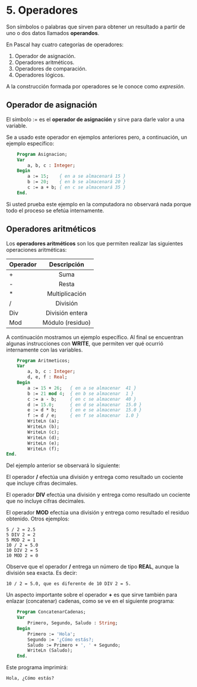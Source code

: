 # 5. Operadores

Son símbolos o palabras que sirven para obtener un resultado a partir de uno o dos datos llamados **operandos**.

En Pascal hay cuatro categorías de operadores:

1. Operador de asignación.
2. Operadores aritméticos.
3. Operadores de comparación.
4. Operadores lógicos.

A la construcción formada por operadores se le conoce como *expresión*.

## Operador de asignación

El símbolo := es el **operador de asignación** y sirve para darle valor a una variable.

Se a usado este operador en ejemplos anteriores pero, a continuación, un ejemplo específico:

```pascal
    Program Asignacion;
    Var 
        a, b, c : Integer;
    Begin
        a := 15;    { en a se almacenará 15 }
        b := 20;    { en b se almacenará 20 }
        c := a + b; { en c se almacenará 35 }
    End.
```

Si usted prueba este ejemplo en la computadora no observará nada porque todo el proceso se efetúa internamente. 

## Operadores aritméticos

Los **operadores aritméticos** son los que permiten realizar las siguientes operaciones aritméticas:

|   Operador    |      Descripción      |
|---------------|:---------------------:|
|       +       |        Suma           |
|       -       |        Resta          |
|       *       |   Multiplicación      |
|       /       |      División         |
|      Div      |   División entera     |
|      Mod      |   Módulo (residuo)    |

A continuación mostramos un ejemplo específico. Al final se encuentran algunas instrucciones con **WRITE**, que permiten ver qué ocurrió internamente con las variables.

```pascal
    Program Aritmeticos;
    Var
        a, b, c : Integer;
        d, e, f : Real;
    Begin
        a := 15 + 26;   { en a se almacenar  41 }
        b := 21 mod 4;  { en b se almacenar  1 }
        c := a - b;     { en c se almacenar  40 }
        d := 15.0;      { en d se almacenar  15.0 }
        e := d * b;     { en e se almacenar  15.0 }
        f := d / e;     { en f se almacenar  1.0 }
        WriteLn (a);
        WriteLn (b);
        WriteLn (c);
        WriteLn (d);
        WriteLn (e);
        WriteLn (f);
End.
```

Del ejemplo anterior se observará lo siguiente:

El operador **/** efectúa una división  y entrega como resultado un cociente que incluye cifras decimales.

El operador **DIV** efectúa una división  y entrega como resultado un cociente que no incluye cifras decimales.

El operador **MOD** efectúa una división y entrega como resultado el residuo obtenido. Otros ejemplos:

    5 / 2 = 2.5
    5 DIV 2 = 2
    5 MOD 2 = 1
    10 / 2 = 5.0
    10 DIV 2 = 5
    10 MOD 2 = 0

Observe que el operador **/** entrega un número de tipo **REAL**, aunque la división sea exacta. Es decir:

    10 / 2 = 5.0, que es diferente de 10 DIV 2 = 5.

Un aspecto importante sobre el operador **+** es que sirve también para enlazar (concatenar) cadenas, como se ve en el siguiente programa:

```pascal
    Program ConcatenarCadenas;
    Var
        Primero, Segundo, Saludo : String;
    Begin
        Primero := 'Hola';
        Segundo := '¿Cómo estás?;
        Saludo := Primero + ', ' + Segundo;
        WriteLn (Saludo);
    End.
```

Este programa imprimirá:

    Hola, ¿Cómo estás?
